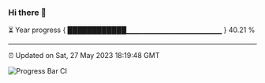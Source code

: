 ### Hi there 👋

⏳ Year progress { ████████████▁▁▁▁▁▁▁▁▁▁▁▁▁▁▁▁▁▁ } 40.21 %

---

⏰ Updated on Sat, 27 May 2023 18:19:48 GMT

![Progress Bar CI](https://github.com/ZhaoGui/ZhaoGui/workflows/Progress%20Bar%20CI/badge.svg)
